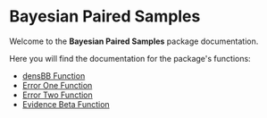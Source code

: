 # Bayesian Paired Samples

Welcome to the **Bayesian Paired Samples** package documentation.

Here you will find the documentation for the package's functions:

- [densBB Function](densBB.md)
- [Error One Function](error_one.md)
- [Error Two Function](error_two.md)
- [Evidence Beta Function](evidence_beta.md)
